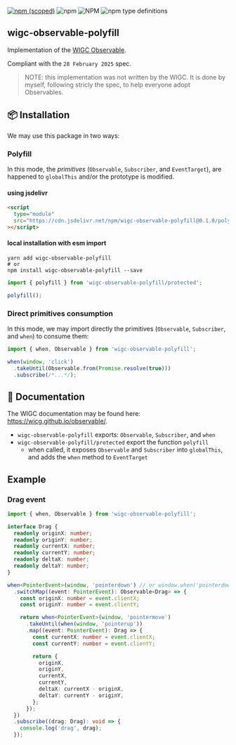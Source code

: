 [![npm (scoped)](https://img.shields.io/npm/v/wigc-observable-polyfill.svg)](https://www.npmjs.com/package/wigc-observable-polyfill)
![npm](https://img.shields.io/npm/dm/wigc-observable-polyfill.svg)
![NPM](https://img.shields.io/npm/l/wigc-observable-polyfill.svg)
![npm type definitions](https://img.shields.io/npm/types/wigc-observable-polyfill.svg)

## wigc-observable-polyfill

Implementation of the [WIGC Observable](https://wicg.github.io/observable/).

Compliant with the `28 February 2025` spec.

> NOTE: this implementation was not written by the WIGC. It is done by myself, following stricly the spec, to help everyone adopt Observables.

## 📦 Installation

We may use this package in two ways:

### Polyfill

In this mode, the _primitives_ (`Observable`, `Subscriber`, and `EventTarget`), are happened to `globalThis` and/or the prototype is modified.

#### using jsdelivr

```html
<script
  type="module"
  src="https://cdn.jsdelivr.net/npm/wigc-observable-polyfill@0.1.0/polyfill.protected.min.js"
></script>
```

#### local installation with esm import

```shell
yarn add wigc-observable-polyfill
# or
npm install wigc-observable-polyfill --save
```

```ts
import { polyfill } from 'wigc-observable-polyfill/protected';

polyfill();
```

### Direct primitives consumption

In this mode, we may import directly the primitives (`Observable`, `Subscriber`, and `when`) to consume them:

```ts
import { when, Observable } from 'wigc-observable-polyfill';

when(window, 'click')
  .takeUntil(Observable.from(Promise.resolve(true)))
  .subscribe(/*...*/);
```

## 📜 Documentation

The WIGC documentation may be found here: https://wicg.github.io/observable/.

- `wigc-observable-polyfill` exports: `Observable`, `Subscriber`, and `when`
- `wigc-observable-polyfill/protected` export the function `polyfill`
  - when called, it exposes `Observable` and `Subscriber` into `globalThis`, and adds the `when` method to `EventTarget`
  

## Example

### Drag event

```ts
import { when, Observable } from 'wigc-observable-polyfill';

interface Drag {
  readonly originX: number;
  readonly originY: number;
  readonly currentX: number;
  readonly currentY: number;
  readonly deltaX: number;
  readonly deltaY: number;
}

when<PointerEvent>(window, 'pointerdown') // or window.when('pointerdown')
  .switchMap((event: PointerEvent): Observable<Drag> => {
    const originX: number = event.clientX;
    const originY: number = event.clientY;

    return when<PointerEvent>(window, 'pointermove')
      .takeUntil(when(window, 'pointerup'))
      .map((event: PointerEvent): Drag => {
        const currentX: number = event.clientX;
        const currentY: number = event.clientY;

        return {
          originX,
          originY,
          currentX,
          currentY,
          deltaX: currentX - originX,
          deltaY: currentY - originY,
        };
      });
  })
  .subscribe((drag: Drag): void => {
    console.log('drag', drag);
  });
```
